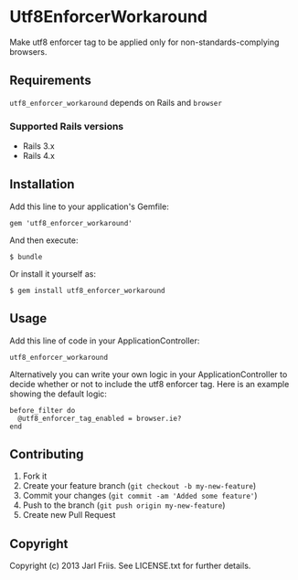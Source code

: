 Utf8EnforcerWorkaround
======================

Make utf8 enforcer tag to be applied only for non-standards-complying
browsers.


Requirements
------------

`utf8_enforcer_workaround` depends on Rails and `browser`

### Supported Rails versions

* Rails 3.x
* Rails 4.x

Installation
------------

Add this line to your application's Gemfile:

    gem 'utf8_enforcer_workaround'

And then execute:

    $ bundle

Or install it yourself as:

    $ gem install utf8_enforcer_workaround

Usage
-----

Add this line of code in your ApplicationController:

    utf8_enforcer_workaround

Alternatively you can write your own logic in your
ApplicationController to decide whether or not to include the utf8
enforcer tag. Here is an example showing the default logic:

    before_filter do
      @utf8_enforcer_tag_enabled = browser.ie?
    end
   

Contributing
------------

1. Fork it
2. Create your feature branch (`git checkout -b my-new-feature`)
3. Commit your changes (`git commit -am 'Added some feature'`)
4. Push to the branch (`git push origin my-new-feature`)
5. Create new Pull Request

Copyright
---------

Copyright (c) 2013 Jarl Friis. See LICENSE.txt for
further details.

